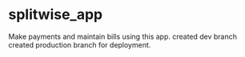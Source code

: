 # splitwise_app
Make payments and maintain bills using this app.
created dev branch
created production branch for deployment.